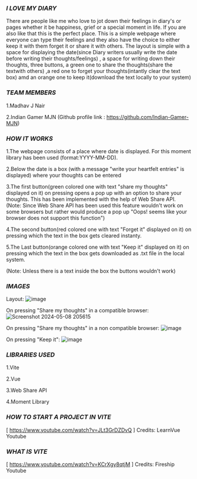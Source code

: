 ### *I LOVE MY DIARY*

There are people like me who love to jot down their feelings in diary's or pages whether it be happiness, grief or a special moment in life. If you are also like that this is the perfect place. This is a simple webpage where everyone can type their feelings and they also have the choice to either keep it with them forget it or share it with others.
The layout is simple with a space for displaying the date(since Diary writers usually write the date before writing their thoughts/feelings) , a space for writing down their thoughts, three buttons, a green one to share the thoughts(share the textwith others) ,a red one to forget your thoughts(intantly clear the text box) amd an orange one to keep it(download the text locally to your system)


### *TEAM MEMBERS*

1.Madhav J Nair

2.Indian Gamer MJN (Github profile link : https://github.com/Indian-Gamer-MJN)

### *HOW IT WORKS*

1.The webpage consists of a place where date is displayed. For this moment library has been used (format:YYYY-MM-DD).

2.Below the date is a box (with a message "write your heartfelt entries" is displayed) where your thoughts can be entered 

3.The first button(green colored one with text "share my thoughts" displayed on it) on pressing opens a pop up with an option to share your thoughts. This has been implemented with the help of Web Share API.
(Note: Since Web Share API has been used this feature wouldn't work on some browsers but rather would produce a pop up "Oops! seems like your browser does not support this function")

4.The second button(red colored one with text "Forget it" displayed on it) on pressing which the text in the box gets cleared instanty.

5.The Last button(orange colored one with text "Keep it" displayed on it) on pressing which the text in the box gets downloaded as .txt file in the local system.

(Note: Unless there is a text inside the box the buttons wouldn't work)

### *IMAGES*

Layout:
![image](https://github.com/madhav-j-nair/geodesic/assets/162718363/1ac8fd80-ae0d-4368-9375-d13b731198ff)

On pressing "Share my thoughts" in a compatible browser:
![Screenshot 2024-05-08 205615](https://github.com/madhav-j-nair/geodesic/assets/162718363/fb61c7c6-6bfe-4e84-8659-615ee1c93e70)

On pressing "Share my thoughts" in a non compatible browser:
![image](https://github.com/madhav-j-nair/geodesic/assets/162718363/2ab590a8-06de-4b8a-b057-fd59ed90d3a9)

On pressing "Keep it":
![image](https://github.com/madhav-j-nair/geodesic/assets/162718363/25b8ce71-c05e-4e08-8e1c-61434695ac13)

### *LIBRARIES USED*

1.Vite

2.Vue

3.Web Share API

4.Moment Library

### *HOW TO START A PROJECT IN VITE*

[ https://www.youtube.com/watch?v=JLt3GrDZDvQ ] Credits: LearnVue Youtube

### *WHAT IS VITE*

[ https://www.youtube.com/watch?v=KCrXgy8qtjM ] Credits: Fireship Youtube





